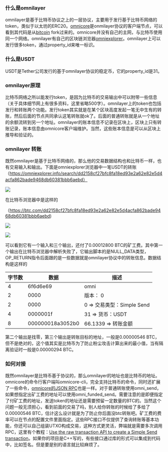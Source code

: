 ### 什么是omnilayer
omnilayer是基于比特币协议之上的一层协议，主要用于发行基于比特币网络的token，类似于以太坊的ERC20。[omnicore](https://github.com/OmniLayer/omnicore)是onmilayer协议的客户端节点，可以看到其代码是从[bitcoin](https://github.com/bitcoin/bitcoin) fork过来的。omnicore并没有自己的主网，与比特币使用同一个网络。omnilayer有自己的区块链浏览器[omniexplorer](https://omniexplorer.info/)。omnilayer上可以发行很多token，通过property_id来唯一标识。

### 什么是USDT
USDT是Tether公司发行的基于omnilayer协议的稳定币，它的property_id是31。

### omnilayer原理
比特币网络之所以能发行token，是因为比特币的交易输出中可以附带一些信息（关于具体细节网上有很多资料，这里省略500字）。omnilayer上的token也包括发行和转账两个功能。发行token其实就是在某个区块高度发起一笔无中生有的转账，然后后面的节点共同承认这笔转账就ok了。后面的普通转账就是从一个地址的余额流转到另一个地址。omnilayer的账本信息不记录在区块上，区块上只有转账记录，账本信息由omnicore客户端维护。当然，这些账本信息是可以从区块上推导和验证的。

### omnilayer 转账
既然omnilayer是基于比特币网络的，那么他的交易数据结构也和比特币一样，也有交易输入和输出。下面是omniexplorer浏览器中一笔USDT的转账（https://omniexplorer.info/search/dd2158cf27bfc8fa18ed93e2a62e82e5d4acfa862bade9468db60381bbb6aebd）

![](https://raw.githubusercontent.com/liyue201/omnilayer-research/master/11111.png)

在比特币浏览器中是这样的

（https://btc.com/dd2158cf27bfc8fa18ed93e2a62e82e5d4acfa862bade9468db60381bbb6aebd)

![](https://raw.githubusercontent.com/liyue201/omnilayer-research/master/2222.png)

![](https://raw.githubusercontent.com/liyue201/omnilayer-research/master/3333.png)

可以看到它有一个输入和三个输出，还付了0.00012800 BTC的矿工费。其中第一个输出在比特币浏览器中解析失败了，它输出脚本的是NULL_DATA类型，OP_RETURN指令后面跟的是一些数据就是omnilayer协议中的转账信息。数据结构是这样的

| 字节数      | 数据        | 描述         |
| ---------- | ----------- | ----------------- |
| 4      | 6f6d6e69 | omni             |
| 2    | 0000      |  版本： 0 |
| 2    | 0000      |    0 =>  交易类型：Simple Send      |
| 4  | 0000001f|  31 => 货币：USDT |
| 8  | 000000018a3052b0 |  	66.1339  => 转账金额 |

第二个输出是找零，第三个输出是转账目标的地址，一般是0.00000546 BTC，但不是绝对的，这个值其实是比特币为了防止粉尘攻击计算出来的最小值，当有隔离验证时一般是0.00000294 BTC。

### 如何对接
既然omnilayer是比特币基于协议的，那么omnilayer的地址也是比特币的地址。omnicore的命令行客户端叫omnicore-cli，完全支持比特币的命令，同时还扩展了一些命令，[omnicore的JSON RPC](https://github.com/OmniLayer/omnicore/blob/master/src/omnicore/doc/rpc-api.md)也是一样。对于普通转账使用omni_send，如果想指定出矿工费的地址可以使用omni_funded_send。需要注意的是即便指定了付矿工费的地址，发送token的地址还是需要预留一定数量的BTC的。当然这个问题一般无须担心，看到前面的交易了吗，别人给你转账的时候给了多给了0.00000546 BTC，估计这么设计就是为了防止你后面没btc转账吧。矿工费的费率可以在节点的配置文件里面指定。这些RPC接口不仅提供了查询转账等基本功能，你还可以自己组装UTXO构成交易，这种方式更灵活，弊端就是需要多次调用RPC，这里有个教程：[Use the raw transaction API to create a Simple Send transaction](https://github.com/OmniLayer/omnicore/wiki/Use-the-raw-transaction-API-to-create-a-Simple-Send-transaction)。如果你的项目是C++写的，有些接口通过库的形式可以集成到代码中，比如签名。但是要是别的语言就比较麻烦了。



